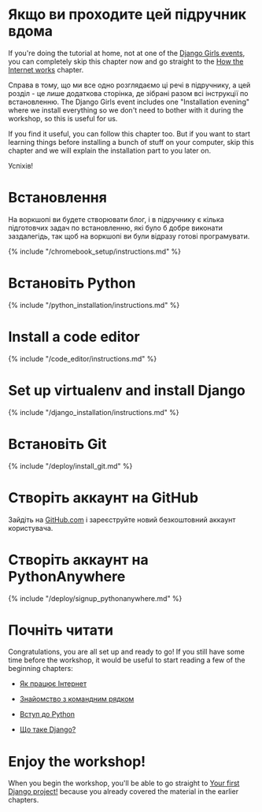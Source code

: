 # Якщо ви проходите цей підручник вдома

If you're doing the tutorial at home, not at one of the [Django Girls events](https://djangogirls.org/events/), you can completely skip this chapter now and go straight to the [How the Internet works](../how_the_internet_works/README.md) chapter.

Справа в тому, що ми все одно розглядаємо ці речі в підручнику, а цей розділ - це лише додаткова сторінка, де зібрані разом всі інструкції по встановленню. The Django Girls event includes one "Installation evening" where we install everything so we don't need to bother with it during the workshop, so this is useful for us.

If you find it useful, you can follow this chapter too. But if you want to start learning things before installing a bunch of stuff on your computer, skip this chapter and we will explain the installation part to you later on.

Успіхів!

# Встановлення

На воркшопі ви будете створювати блог, і в підручнику є кілька підготовчих задач по встановленню, які було б добре виконати заздалегідь, так щоб на воркшопі ви були відразу готові програмувати.

<!--sec data-title="Chromebook setup (if you're using one)"
data-id="chromebook_setup" data-collapse=true ces--> {% include "/chromebook_setup/instructions.md" %} 

<!--endsec-->

# Встановіть Python

{% include "/python_installation/instructions.md" %}

# Install a code editor

{% include "/code_editor/instructions.md" %}

# Set up virtualenv and install Django

{% include "/django_installation/instructions.md" %}

# Встановіть Git

{% include "/deploy/install_git.md" %}

# Створіть аккаунт на GitHub

Зайдіть на [GitHub.com](https://www.github.com) і зареєструйте новий безкоштовний аккаунт користувача.

# Створіть аккаунт на PythonAnywhere

{% include "/deploy/signup_pythonanywhere.md" %}

# Почніть читати

Congratulations, you are all set up and ready to go! If you still have some time before the workshop, it would be useful to start reading a few of the beginning chapters:

* [Як працює Інтернет](../how_the_internet_works/README.md)

* [Знайомство з командним рядком](../intro_to_command_line/README.md)

* [Вступ до Python](../python_introduction/README.md)

* [Що таке Django?](../django/README.md)

# Enjoy the workshop!

When you begin the workshop, you'll be able to go straight to [Your first Django project!](../django_start_project/README.md) because you already covered the material in the earlier chapters.